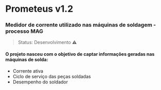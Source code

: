 <h1>Prometeus v1.2</h1>
<h3>Medidor de corrente utilizado nas máquinas de soldagem - processo MAG</h3>

>Status: Desenvolvimento ⚠️


<h4>O projeto nasceu com o objetivo de captar informações geradas nas máquinas de solda:</h4>

<ul>
    <li>Corrente ativa</li>
    <li>Ciclo de serviço das peças soldadas</li>
    <li>Desempenho do soldador</li>
</ul>
